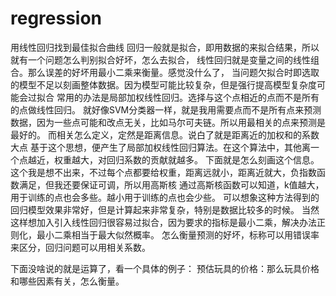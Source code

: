 # regression
用线性回归找到最佳拟合曲线
回归一般就是拟合，即用数据的来拟合结果，所以就有一个问题怎么判别拟合好坏，怎么去拟合，
线性回归就是变量之间的线性组合。那么误差的好坏用最小二乘来衡量。感觉没什么了，
当问题欠拟合时即选取的模型不足以刻画整体数据。因为模型可能比较复杂，但是强行提高模型复杂度可能会过拟合
常用的办法是局部加权线性回归。选择与这个点相近的点而不是所有的点做线性回归。
就好像SVM分类器一样，就是我用需要点而不是所有点来预测数据，因为一些点可能和改点无关，比如马尔可夫链。所以用最相关的点来预测是最好的。
而相关怎么定义，定然是距离信息。说白了就是距离近的加权和的系数大点
基于这个思想，便产生了局部加权线性回归算法。在这个算法中，其他离一个点越近，权重越大，对回归系数的贡献就越多。
下面就是怎么刻画这个信息。这个我是想不出来，不过每个点都要给权重，距离远就小，距离近就大，负指数函数满足，但我还要保证可调，所以用高斯核
通过高斯核函数可以知道，k值越大，用于训练的点也会多些。越小用于训练的点也会少些。
可以想象这种方法得到的回归模型效果非常好，但是计算起来非常复杂，特别是数据比较多的时候。
当然这样想加入引入线性回归很容易过拟合，因为要求的指标是最小二乘，解决办法正则化，最小二乘相当于最大似然概率。
怎么衡量预测的好坏，标称可以用错误率来区分，回归问题可以用相关系数。






下面没啥说的就是运算了，看一个具体的例子：
预估玩具的价格：那么玩具价格和哪些因素有关，怎么衡量。

